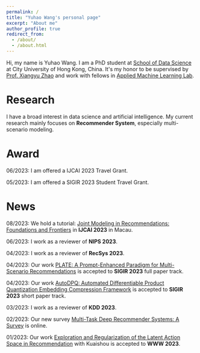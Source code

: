 ```yaml
---
permalink: /
title: "Yuhao Wang's personal page"
excerpt: "About me"
author_profile: true
redirect_from: 
  - /about/
  - /about.html
---
```


Hi, my name is Yuhao Wang. I am a PhD student at [School of Data Science](https://www.sdsc.cityu.edu.hk/) at City University of Hong Kong, China. It's my honor to be supervised by [Prof. Xiangyu Zhao](https://zhaoxyai.github.io/) and work with fellows in [Applied Machine Learning Lab](https://aml-cityu.github.io/).

Research
======

I have a broad interest in data science and artificial intelligence. 
My current research mainly focuses on **Recommender System**, especially multi-scenario modeling. 

Award
======
06/2023: I am offered a IJCAI 2023 Travel Grant.

05/2023: I am offered a SIGIR 2023 Student Travel Grant.

News
======

08/2023: We hold a tutorial: <u>Joint Modeling in Recommendations: Foundations and Frontiers</u> in **IJCAI 2023** in Macau.

06/2023: I work as a reviewer of **NIPS 2023**.

04/2023: I work as a reviewer of **RecSys 2023**.

04/2023: Our work [PLATE: A Prompt-Enhanced Paradigm for Multi-Scenario Recommendations](https://dl.acm.org/doi/10.1145/3539618.3591750) is accepted to **SIGIR 2023** full paper track.

04/2023: Our work [AutoDPQ: Automated Differentiable Product Quantization Embedding Compression Framework](https://dl.acm.org/doi/abs/10.1145/3539618.3591953) is accepted to **SIGIR 2023** short paper track.

03/2023: I work as a reviewer of **KDD 2023**.

02/2023: Our new survey [Multi-Task Deep Recommender Systems: A Survey](http://arxiv.org/abs/2302.03525) is online.

01/2023: Our work [Exploration and Regularization of the Latent Action Space in Recommendation](https://arxiv.org/abs/2302.03431) with Kuaishou is accepted to **WWW 2023**.


<script type="text/javascript" id="clustrmaps" src="//cdn.clustrmaps.com/map_v2.js?d=ks1HHRx40JDqCQpww-aK6hlG-ujd51WX5oytEVIXeQs&cl=ffffff&w=a">

</script>

